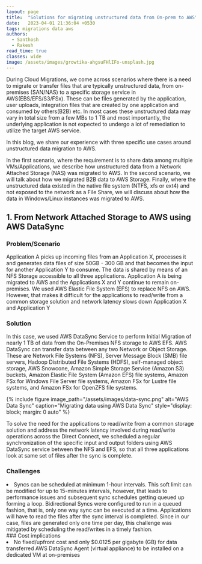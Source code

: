 ```yaml
---
layout: page
title:  "Solutions for migrating unstructured data from On-prem to AWS"
date:   2023-04-01 21:36:04 +0530
tags: migrations data aws
authors: 
  - Santhosh
  - Rakesh
read_time: true
classes: wide
image: /assets/images/growtika-ahgsuFHlIFo-unsplash.jpg
---
```




During Cloud Migrations, we come across scenarios where there is a need to migrate or transfer files that are typically unstructured data, from on-premises (SAN/NAS) to a specific storage service in AWS(EBS/EFS/S3/FSx). These can be files generated by the application, user uploads, integration files that are created by one application and consumed by others(B2B) etc. In most cases these unstructured data may vary in total size from a few MBs to 1 TB and most importantly, the underlying application is not expected to undergo a lot of remediation to utilize the target AWS service.

In this blog, we share our experience with three specific use cases around unstructured data migration to AWS. 

In the first scenario, where the requirement is to share data among multiple VMs/Applications, we describe how unstructured data from a Network Attached Storage (NAS) was migrated to AWS. In the second scenario, we will talk about how we migrated B2B data to AWS Storage. Finally, where the unstructured data existed in the native file system (NTFS, xfs or ext4) and not exposed to the network as a File Share, we will discuss about how the data in Windows/Linux instances was migrated to AWS.



## 1.	From Network Attached Storage to AWS using AWS DataSync

### Problem/Scenario
Application A picks up incoming files from an Application X, processes it and generates data files of size 50GB - 300 GB and that becomes the input for another Application Y to consume. The data is shared by means of an NFS Storage accessible to all three applications. Application A is being migrated to AWS and the Applications X and Y continue to remain on-premises. We used AWS Elastic File System (EFS) to replace NFS on AWS. However, that makes it difficult for the applications to read/write from a common storage solution and network latency slows down Application X and Application Y
### Solution
In this case, we used AWS DataSync Service to perform Initial Migration of nearly 1 TB of data from the On-Premises NFS storage to AWS EFS.
AWS DataSync can transfer data between any two Network or Object Storage. These are Network File Systems (NFS), Server Message Block (SMB) file servers, Hadoop Distributed File Systems (HDFS), self-managed object storage, AWS Snowcone, Amazon Simple Storage Service (Amazon S3) buckets, Amazon Elastic File System (Amazon EFS) file systems, Amazon FSx for Windows File Server file systems, Amazon FSx for Lustre file systems, and Amazon FSx for OpenZFS file systems.

{% include figure image_path="/assets/images/data-sync.png" alt="AWS Data Sync" caption="Migrating data using AWS Data Sync" style="display: block; margin: 0 auto" %}

To solve the need for the applications to read/write from a common storage solution and address the network latency involved during read/write operations across the Direct Connect, we scheduled a regular synchronization of the specific input and output folders using AWS DataSync service between the NFS and EFS, so that all three applications look at same set of files after the sync is complete.
### Challenges
<li>
Syncs can be scheduled at minimum 1-hour intervals. This soft limit can be modified for up to 15-minutes intervals, however, that leads to performance issues and subsequent sync schedules getting queued up forming a loop.
Bidirectional Syncs were configured to run in a queued fashion, that is, only one way sync can be executed at a time. Applications will have to read the files after the sync interval is completed. Since in our case, files are generated only one time per day, this challenge was mitigated by scheduling the read/writes in a timely fashion.
</li>
### Cost implications
<li>
No fixed/upfront cost and only $0.0125 per gigabyte (GB) for data transferred
AWS DataSync Agent (virtual appliance) to be installed on a dedicated VM at on-premises
</li>


